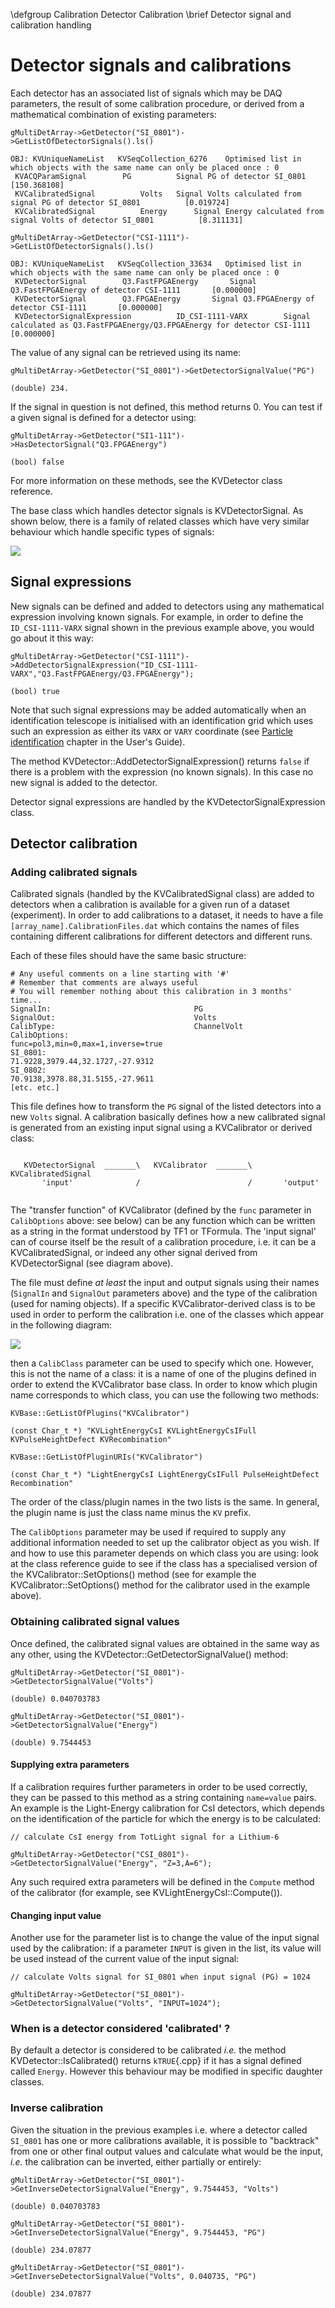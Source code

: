 \defgroup Calibration Detector Calibration
\brief Detector signal and calibration handling

# Detector signals and calibrations #

Each detector has an associated list of signals which may be DAQ parameters,
the result of some calibration procedure, or derived from a mathematical
combination of existing parameters:

~~~~~~~~~~{.cpp}
gMultiDetArray->GetDetector("SI_0801")->GetListOfDetectorSignals().ls()

OBJ: KVUniqueNameList	KVSeqCollection_6276	Optimised list in which objects with the same name can only be placed once : 0
 KVACQParamSignal 		 PG 		 Signal PG of detector SI_0801 		 [150.368108]
 KVCalibratedSignal 		 Volts 	 Signal Volts calculated from signal PG of detector SI_0801 		 [0.019724]
 KVCalibratedSignal 		 Energy 	 Signal Energy calculated from signal Volts of detector SI_0801 		 [8.311131]

gMultiDetArray->GetDetector("CSI-1111")->GetListOfDetectorSignals().ls()

OBJ: KVUniqueNameList	KVSeqCollection_33634	Optimised list in which objects with the same name can only be placed once : 0
 KVDetectorSignal 		 Q3.FastFPGAEnergy 		 Signal Q3.FastFPGAEnergy of detector CSI-1111 		 [0.000000]
 KVDetectorSignal 		 Q3.FPGAEnergy 		 Signal Q3.FPGAEnergy of detector CSI-1111 		 [0.000000]
 KVDetectorSignalExpression 		 ID_CSI-1111-VARX 		 Signal calculated as Q3.FastFPGAEnergy/Q3.FPGAEnergy for detector CSI-1111 		 [0.000000]
~~~~~~~~~~

The value of any signal can be retrieved using its name:

~~~~~~~~~~{.cpp}
gMultiDetArray->GetDetector("SI_0801")->GetDetectorSignalValue("PG")

(double) 234.
~~~~~~~~~~

If the signal in question is not defined, this method returns 0. You can test if
a given signal is defined for a detector using:

~~~~~~~~~~{.cpp}
gMultiDetArray->GetDetector("SI1-111")->HasDetectorSignal("Q3.FPGAEnergy")

(bool) false
~~~~~~~~~~

For more information on these methods, see the KVDetector class reference.

The base class which handles detector signals is KVDetectorSignal. As shown below, there is a family of related
classes which have very similar behaviour which handle specific types of signals:

![](http://indra.in2p3.fr/kaliveda/doc/master/classKVDetectorSignal__inherit__graph.png)


## Signal expressions ##

New signals can be defined and added to detectors using any mathematical expression
involving known signals. For example, in order to define the `ID_CSI-1111-VARX`
signal shown in the previous example above, you would go about it this way:

~~~~~~~~~~{.cpp}
gMultiDetArray->GetDetector("CSI-1111")->AddDetectorSignalExpression("ID_CSI-1111-VARX","Q3.FastFPGAEnergy/Q3.FPGAEnergy");

(bool) true
~~~~~~~~~~

Note that such signal expressions may be added automatically when an identification
telescope is initialised with an identification grid which uses such an
expression as either its `VARX` or `VARY` coordinate
(see <a href="http://indra.in2p3.fr/kaliveda/UsersGuide/identification.html">Particle identification</a> chapter in the User's Guide).

The method KVDetector::AddDetectorSignalExpression() returns `false` if there is a
problem with the expression (no known signals). In this case no new signal is added to the detector.

Detector signal expressions are handled by the KVDetectorSignalExpression class.

## Detector calibration ##

### Adding calibrated signals

Calibrated signals (handled by the KVCalibratedSignal class) are added to detectors when a calibration
is available for a given run of a dataset (experiment). In order to add calibrations to a dataset,
it needs to have a file `[array_name].CalibrationFiles.dat` which contains the names of files containing
different calibrations for different detectors and different runs.

Each of these files should have the same basic structure:

~~~~~~~~~~
# Any useful comments on a line starting with '#'
# Remember that comments are always useful
# You will remember nothing about this calibration in 3 months' time...
SignalIn:                                PG
SignalOut:                               Volts
CalibType:                               ChannelVolt
CalibOptions:                            func=pol3,min=0,max=1,inverse=true
SI_0801:                                 71.9228,3979.44,32.1727,-27.9312
SI_0802:                                 70.9138,3978.88,31.5155,-27.9611
[etc. etc.]
~~~~~~~~~~

This file defines how to transform the `PG` signal of the listed detectors into a new `Volts` signal.
A calibration basically defines how a new calibrated signal is generated from an existing input signal
using a KVCalibrator or derived class:

~~~~~~~~~~~~

   KVDetectorSignal  _______\   KVCalibrator  _______\  KVCalibratedSignal
       'input'              /                        /       'output'
       
~~~~~~~~~~~~

The "transfer function" of KVCalibrator (defined by the `func` parameter in `CalibOptions` above: see below)
can be any function which can be written as a string in the format understood by TF1 or TFormula.
The 'input signal' can of course itself be the result of a calibration procedure, i.e. it can be a
KVCalibratedSignal, or indeed any other signal derived from KVDetectorSignal
(see diagram above).

The file must define _at least_ the input and output signals using their names (`SignalIn` and `SignalOut`
parameters above) and the type of the calibration (used for naming objects). If a specific KVCalibrator-derived class
is to be used in order to perform the calibration i.e. one of the classes which appear in the following diagram:

![](http://indra.in2p3.fr/kaliveda/doc/master/classKVCalibrator__inherit__graph.png)

then a `CalibClass` parameter can be used to specify which one. However, this is not the name of a class: it is a name of one of the
plugins defined in order to extend the KVCalibrator base class. In order to know which plugin name corresponds
to which class, you can use the following two methods:

~~~~~~~~~~{.cpp}
KVBase::GetListOfPlugins("KVCalibrator")

(const Char_t *) "KVLightEnergyCsI KVLightEnergyCsIFull KVPulseHeightDefect KVRecombination"

KVBase::GetListOfPluginURIs("KVCalibrator")

(const Char_t *) "LightEnergyCsI LightEnergyCsIFull PulseHeightDefect Recombination"
~~~~~~~~~~

The order of the class/plugin names in the two lists is the same. In general, the plugin name is just the class name minus the `KV` prefix.

The `CalibOptions` parameter may be used if required to supply any additional information needed to set up the
calibrator object as you wish. If and how to use this parameter depends on which class you are using: look at
the class reference guide to see if the
class has a specialised version of the KVCalibrator::SetOptions() method
(see for example the KVCalibrator::SetOptions() method for the calibrator used in the example above). 

### Obtaining calibrated signal values

Once defined, the calibrated signal values are obtained in the same way as any other,
using the KVDetector::GetDetectorSignalValue() method:

~~~~~~~~~~{.cpp}
gMultiDetArray->GetDetector("SI_0801")->GetDetectorSignalValue("Volts")

(double) 0.040703783

gMultiDetArray->GetDetector("SI_0801")->GetDetectorSignalValue("Energy")

(double) 9.7544453
~~~~~~~~~~

#### Supplying extra parameters

If a calibration requires further parameters in order to be used correctly, they can be passed
to this method as a string containing `name=value` pairs. An example is the Light-Energy calibration for
CsI detectors, which depends on the identification of the particle for which the energy is to be
calculated:

~~~~~~~~~~{.cpp}
// calculate CsI energy from TotLight signal for a Lithium-6

gMultiDetArray->GetDetector("CSI_0801")->GetDetectorSignalValue("Energy", "Z=3,A=6");
~~~~~~~~~~

Any such required extra parameters will be defined in the `Compute` method of the calibrator
(for example, see KVLightEnergyCsI::Compute()).

#### Changing input value

Another use for the parameter list is to change the value of the input signal used by the calibration:
if a parameter `INPUT` is given in the list, its value will be used instead of the current value of the
input signal:

~~~~~~~~~~{.cpp}
// calculate Volts signal for SI_0801 when input signal (PG) = 1024

gMultiDetArray->GetDetector("SI_0801")->GetDetectorSignalValue("Volts", "INPUT=1024");
~~~~~~~~~~

### When is a detector considered 'calibrated' ? ###
By default a detector is considered to be calibrated _i.e._ the
method KVDetector::IsCalibrated() returns `kTRUE`{.cpp} if it has a signal defined called `Energy`.
However this behaviour may be modified in specific daughter classes.

### Inverse calibration ###

Given the situation in the previous examples i.e. where a detector called `SI_0801`
has one or more calibrations available, it is possible to "backtrack" from one
or other final output values and calculate what would be the input, _i.e._ the
calibration can be inverted, either partially or entirely:

~~~~~~~~~~{.cpp}
gMultiDetArray->GetDetector("SI_0801")->GetInverseDetectorSignalValue("Energy", 9.7544453, "Volts")

(double) 0.040703783

gMultiDetArray->GetDetector("SI_0801")->GetInverseDetectorSignalValue("Energy", 9.7544453, "PG")

(double) 234.07877

gMultiDetArray->GetDetector("SI_0801")->GetInverseDetectorSignalValue("Volts", 0.040735, "PG")

(double) 234.07877
~~~~~~~~~~
